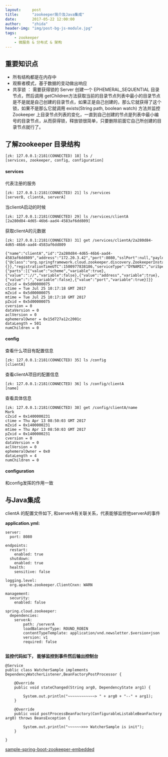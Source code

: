 ```yaml
---
layout:     post
title:      "zookeeper简介及Java集成"
date:       2017-05-22 12:00:00
author:     "zhida"
header-img: "img/post-bg-js-module.jpg"
tags:
    - zookeeper
    - 微服务 & 分布式 & 架构
---
```


## 重要知识点

- 所有结构都是在内存中
- 观察者模式，基于数据的变动做出响应
- 共享锁 ： 需要获得锁的 Server 创建一个 EPHEMERAL_SEQUENTIAL 目录节点，然后调用 getChildren方法获取当前的目录节点列表中最小的目录节点是不是就是自己创建的目录节点，如果正是自己创建的，那么它就获得了这个锁，如果不是那么它就调用 exists(String path, boolean watch) 方法并监控 Zookeeper 上目录节点列表的变化，一直到自己创建的节点是列表中最小编号的目录节点，从而获得锁，释放锁很简单，只要删除前面它自己所创建的目录节点就行了。

## 了解zookeeper 目录结构
 
```
[zk: 127.0.0.1:2181(CONNECTED) 18] ls /
[services, zookeeper, config, configuration]

```

#### services

代表注册的服务

```
[zk: 127.0.0.1:2181(CONNECTED) 21] ls /services
[serverB, clientA, serverA]
```

当clientA启动的时候
```
[zk: 127.0.0.1:2181(CONNECTED) 29] ls /services/clientA
[2a280d84-4d65-46b6-aad4-4583af6dd809]
```

获取clientA的元数据
```
[zk: 127.0.0.1:2181(CONNECTED) 31] get /services/clientA/2a280d84-4d65-46b6-aad4-4583af6dd809

{"name":"clientA","id":"2a280d84-4d65-46b6-aad4-4583af6dd809","address":"172.20.3.42","port":8080,"sslPort":null,"payload":{"@class":"org.springframework.cloud.zookeeper.discovery.ZookeeperInstance","id":"clientA:8080","name":"clientA","metadata":{}},"registrationTimeUTC":1500977838186,"serviceType":"DYNAMIC","uriSpec":{"parts":[{"value":"scheme","variable":true},{"value":"://","variable":false},{"value":"address","variable":true},{"value":":","variable":false},{"value":"port","variable":true}]}}
cZxid = 0x5d00000075
ctime = Tue Jul 25 10:17:18 GMT 2017
mZxid = 0x5d00000075
mtime = Tue Jul 25 10:17:18 GMT 2017
pZxid = 0x5d00000075
cversion = 0
dataVersion = 0
aclVersion = 0
ephemeralOwner = 0x15d727a12c2001c
dataLength = 501
numChildren = 0
```

#### config

查看什么项目有配置信息
```
[zk: 127.0.0.1:2181(CONNECTED) 35] ls /config
[clientA]
```

查看clientA项目的配置信息
```
[zk: 127.0.0.1:2181(CONNECTED) 36] ls /config/clientA
[name]
```

查看具体信息
```
[zk: 127.0.0.1:2181(CONNECTED) 38] get /config/clientA/name
Mark
cZxid = 0x1400000231
ctime = Thu Apr 13 08:50:03 GMT 2017
mZxid = 0x1400000231
mtime = Thu Apr 13 08:50:03 GMT 2017
pZxid = 0x1400000231
cversion = 0
dataVersion = 0
aclVersion = 0
ephemeralOwner = 0x0
dataLength = 4
numChildren = 0
```

#### configuration

和config发挥的作用一致

## 与Java集成

clientA 的配置文件如下, 和serverA有关联关系，代表能够监控他serverA的事件

**application.yml:**
```
server:
  port: 8080

endpoints:
  restart:
    enabled: true
  shutdown:
    enabled: true
  health:
    sensitive: false

logging.level:
  org.apache.zookeeper.ClientCnxn: WARN

management:
  security:
    enabled: false

spring.cloud.zookeeper:
  dependencies:
    serverA:
        path: /serverA
        loadBalancerType: ROUND_ROBIN
        contentTypeTemplate: application/vnd.newsletter.$version+json
        version: v1
        required: false


```

**监控代码如下， 能够监控到事件然后输出控制台**
```
@Service
public class WatcherSample implements DependencyWatcherListener,BeanFactoryPostProcessor {

	@Override
	public void stateChanged(String arg0, DependencyState arg1) {

		System.out.println("~~~~~~~~~~~~> " + arg0 + "--" + arg1);
	}

	@Override
	public void postProcessBeanFactory(ConfigurableListableBeanFactory arg0) throws BeansException {
		
		System.out.println("~~~~~~>>> WatcherSample is init");
	}

}

```


[sample-spring-boot-zookeeper-embedded](https://github.com/alexbt/sample-spring-boot-zookeeper-embedded)